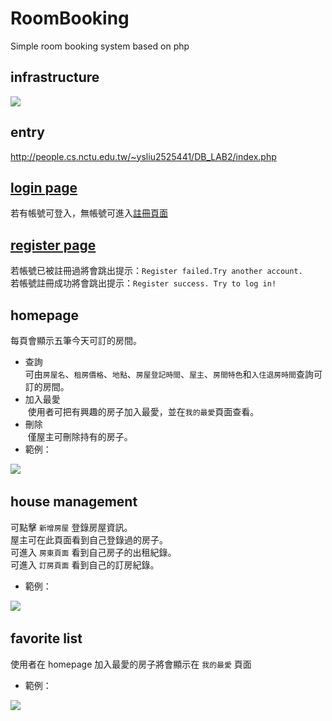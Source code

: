 # RoomBooking
Simple room booking system based on php

## infrastructure
![](https://i.imgur.com/nqOByrj.png)
## entry 
http://people.cs.nctu.edu.tw/~ysliu2525441/DB_LAB2/index.php

## [login page](http://people.cs.nctu.edu.tw/~ysliu2525441/DB_LAB2/index.php)
若有帳號可登入，無帳號可進入[註冊頁面](http://people.cs.nctu.edu.tw/~ysliu2525441/DB_LAB2/register.php)

## [register page](http://people.cs.nctu.edu.tw/~ysliu2525441/DB_LAB2/register.php)
若帳號已被註冊過將會跳出提示：`Register failed.Try another account.` <br>
若帳號註冊成功將會跳出提示：`Register success. Try to log in!`

## homepage
每頁會顯示五筆今天可訂的房間。<br>
* 查詢 <br>
可由`房屋名`、`租房價格`、`地點`、`房屋登記時間`、`屋主`、`房間特色`和`入住退房時間`查詢可訂的房間。<br>
* 加入最愛 <br>
  使用者可把有興趣的房子加入最愛，並在`我的最愛`頁面查看。
* 刪除 <br>
  僅屋主可刪除持有的房子。
* 範例：

![](https://i.imgur.com/QTQ2zhT.png)  
  
  
## house management
可點擊 `新增房屋` 登錄房屋資訊。 <br>
屋主可在此頁面看到自己登錄過的房子。 <br>
可進入 `房東頁面` 看到自己房子的出租紀錄。<br>
可進入 `訂房頁面` 看到自己的訂房紀錄。
* 範例：

![](https://i.imgur.com/bTfKqVp.png)  

## favorite list
使用者在 homepage 加入最愛的房子將會顯示在 `我的最愛` 頁面
* 範例：

![](https://i.imgur.com/fzhRL1f.png)  
